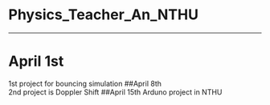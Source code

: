 # Physics_Teacher_An_NTHU

---
April 1st
===
1st project for bouncing simulation
##April 8th  
  2nd project is Doppler Shift
##April 15th
  Arduno project in NTHU
